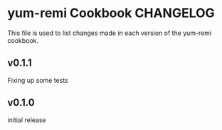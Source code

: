 yum-remi Cookbook CHANGELOG
===========================
This file is used to list changes made in each version of the yum-remi cookbook.

v0.1.1
------
Fixing up some tests

v0.1.0
------
initial release
